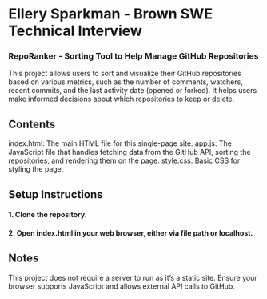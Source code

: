 # Ellery Sparkman - Brown SWE Technical Interview
### RepoRanker - Sorting Tool to Help Manage GitHub Repositories
This project allows users to sort and visualize their GitHub repositories based on various metrics, such as the number of comments, watchers, recent commits, and the last activity date (opened or forked). It helps users make informed decisions about which repositories to keep or delete.
## Contents
index.html: The main HTML file for this single-page site. 
app.js: The JavaScript file that handles fetching data from the GitHub API, sorting the repositories, and rendering them on the page.
style.css: Basic CSS for styling the page.
## Setup Instructions
#### 1. Clone the repository. 
#### 2. Open index.html in your web browser, either via file path or localhost. 
## Notes
This project does not require a server to run as it’s a static site.
Ensure your browser supports JavaScript and allows external API calls to GitHub.




